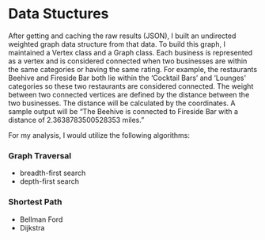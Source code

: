# Data Stuctures

After getting and caching the raw results (JSON), I built an undirected weighted graph data structure from that data. To build this graph, I maintained a Vertex class and a Graph class. Each business is represented as a vertex and is considered connected when two businesses are within the same categories or having the same rating. For example, the restaurants Beehive and Fireside Bar both lie within the ‘Cocktail Bars’ and ‘Lounges' categories so these two restaurants are considered connected. The weight between two connected vertices are defined by the distance between the two businesses. The distance will be calculated by the coordinates. A sample output will be “The Beehive is connected to Fireside Bar with a distance of 2.3638783500528353 miles.”

For my analysis, I would utilize the following algorithms:

### Graph Traversal
- breadth-first search
- depth-first search 
### Shortest Path
- Bellman Ford
- Dijkstra

